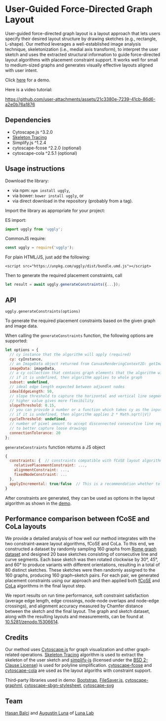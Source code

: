 # User-Guided Force-Directed Graph Layout

User-guided force-directed graph layout is a layout approach that lets users specify their desired layout structure by drawing sketches (e.g., rectangle, L-shape). Our method leverages a well-established image analysis technique, skeletonization (i.e., medial axis transform), to interpret the user sketch and uses the extracted structural information to guide force-directed layout algorithms with placement constraint support. It works well for small to medium-sized graphs and generates visually effective layouts aligned with user intent.

Click [here](https://sciluna.github.io/uggly/demo/index.html) for a demo.

Here is a video tutorial:

https://github.com/user-attachments/assets/21c3380e-7239-41cb-86d6-a2e0b76a1876

## Dependencies
  
  * Cytoscape.js ^3.2.0
  * [Skeleton Tracing](https://github.com/LingDong-/skeleton-tracing)
  * Simplify.js ^1.2.4
  * cytoscape-fcose ^2.2.0 (optional)
  * cytoscape-cola ^2.5.1 (optional)

## Usage instructions

Download the library:
 * via npm: `npm install uggly`,
 * via bower: `bower install uggly`, or
 * via direct download in the repository (probably from a tag).

Import the library as appropriate for your project:

ES import:

```js
import uggly from 'uggly';
```

CommonJS require:

```js
const uggly = require('uggly');
```

For plain HTML/JS, just add the following:
```
<script src="https://unpkg.com/uggly/dist/bundle.umd.js"></script>
```

Then to generate the required placement constraints, call 
```js
let result = await uggly.generateConstraints({...});
```

## API

`uggly.generateConstraints(options)`

To generate the required placement constraints based on the given graph and image data.

When calling the `generateConstraints` function, the following options are supported:

```js
let options = {
  // cy instance that the algorithm will apply (required)
  cy: cyInstance,
  // an ImageData object returned from CanvasRenderingContext2D: getImageData() method (required)
  imageData: imageData, 
  // a cy collection that contains graph elements that the algorithm will apply
  // if it is undefined, then algorithm applies to whole graph
  subset: undefined,
  // ideal edge length expected between adjacent nodes
  idealEdgeLength: 50,
  // slope threshold to capture the horizontal and vertical line segments more efficiently
  // higher value gives more flexibility
  slopeThreshold: 0.15, 
  // you can provide a number or a function which takes cy as the input and returns a value
  // if it is undefined, then algorithm applies 2 * Math.sqrt(|V|)
  cycleThreshold: undefined,
  // number of pixel amount to accept disconnected consecutive line segments as connected 
  // to better capture loose drawings
  connectionTolerance: 20
};
```

`generateConstraints` function returns a JS object 
```js
{
  constraints: {  // constraints compatible with fCoSE layout algorithm, they need appropriate conversion for CoLa layout
    relativePlacementConstraint: ...,
    alignmentConstraint: ...,
    fixedNodeConstraint: ...
  },
  applyIncremental: true/false  // This is a recommendation whether to apply a second incremental layout after applying a layout with constraints. (see demo)
}
```

After constraints are generated, they can be used as options in the layout algorithm as shown in the [demo](https://github.com/sciluna/uggly/blob/main/demo/demo.js).

## Performance comparison between fCoSE and CoLa layouts

We provide a detailed analysis of how well our method integrates with the two constraint-aware layout algorithms, fCoSE and CoLa. To this end, we constructed a dataset by randomly sampling 160 graphs from [Rome graph dataset](https://graphdrawing.unipg.it/data.html) and designed 20 base sketches consisting of consecutive line and curve segments. Each base sketch was then rotated clockwise by
  30°, 45°, and 60° to produce variants with different orientations, resulting in a total of 80 distinct sketches. These sketches were then randomly assigned to the 160 graphs, producing 160 graph–sketch pairs. For each pair, we generated placement constraints using our approach and then applied both [fCoSE](https://github.com/iVis-at-Bilkent/cytoscape.js-fcose) and [CoLa](https://github.com/cytoscape/cytoscape.js-cola) algorithms in the final layout step. 

We report results on run time performance, soft constraint satisfaction (average edge length, edge crossings, node-node overlaps and node-edge crossings), and alignment accuracy measured by Chamfer distance between the sketch and the final layout. The graph and sketch dataset, along with the resulting layouts and measurements, can be found at [10.5281/zenodo.15306614](https://doi.org/10.5281/zenodo.15306614).

## Credits

Our method uses [Cytoscape.js](https://js.cytoscape.org) for graph visualization and other graph-related operations. [Skeleton Tracing](https://github.com/LingDong-/skeleton-tracing) algorithm is used to extract the skeleton of the user sketch and [simplify-js](https://github.com/mourner/simplify-js) (licensed under the [BSD 2-Clause License](https://github.com/mourner/simplify-js/blob/master/LICENSE)) is used for polyline simplification. [cytoscape-fcose](https://github.com/iVis-at-Bilkent/cytoscape.js-fcose) and [cytoscape-cola](https://github.com/cytoscape/cytoscape.js-cola) are used as the layout algoriths with constraint support.

Third-party libraries used in demo: [Bootstrap](https://getbootstrap.com/), [FileSaver.js](https://github.com/eligrey/FileSaver.js/), [cytoscape-graphml](https://github.com/iVis-at-Bilkent/cytoscape.js-graphml), [cytoscape-sbgn-stylesheet](https://github.com/PathwayCommons/cytoscape-sbgn-stylesheet), [cytoscape-svg](https://github.com/kinimesi/cytoscape-svg) 

## Team
[Hasan Balci](https://github.com/hasanbalci) and [Augustin Luna](https://github.com/cannin) of [Luna Lab](https://github.com/sciluna)
